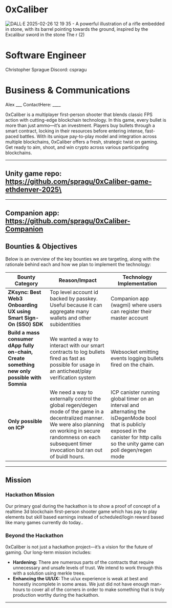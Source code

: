# 0xCaliber
![DALL·E 2025-02-26 12 19 35 - A powerful illustration of a rifle embedded in stone, with its barrel pointing towards the ground, inspired by the Excalibur sword in the stone  The r (2)](https://github.com/user-attachments/assets/765c9090-8c93-4434-970b-3476e80db0ee)

# Software Engineer
Christopher Sprague
Discord: cspragu

# Business & Communications
Alex ___
ContactHere: ____



0xCaliber is a multiplayer first-person shooter that blends classic FPS action with cutting-edge blockchain technology. In this game, every bullet is more than just ammo—it’s an investment. Players buy bullets through a smart contract, locking in their resources before entering intense, fast-paced battles. With its unique pay-to-play model and integration across multiple blockchains, 0xCaliber offers a fresh, strategic twist on gaming. Get ready to aim, shoot, and win crypto across various participating blockchains.

---
Unity game repo: https://github.com/spragu/0xCaliber-game-ethdenver-2025\
---
---
Companion app: https://github.com/spragu/0xCaliber-Companion
---

## Bounties & Objectives

Below is an overview of the key bounties we are targeting, along with the rationale behind each and how we plan to implement the technology:

| **Bounty Category**               | **Reason/Impact**                                          | **Technology Implementation**                                   |
|-----------------------------------|------------------------------------------------------------|-----------------------------------------------------------------|
| **ZKsync: Best Web3 Onboarding UX using Smart Sign-On (SSO) SDK**          | Top level account id backed by passkey. Useful because it can aggregate many wallets and other subidentities           | Companion app (wagmi) where users can register their master account     |
| **Build a mass consumer dApp fully on-chain, Create something new only possible with Somnia**          | We wanted a way to interact with our smart contracts to log bullets fired as fast as possible for usage in an anticheat/play verification system           | Websocket emitting events logging bullets fired on the chain.      |
| **Only possible on ICP**          | We need a way to externally control the global regen/degen mode of the game in a decentralized manner. We were also planning on working in secure randomness on each subsequent timer invocation but ran out of buidl hours.           | ICP canister running global timer on an interval and alternating the isDegenMode bool that is publicly exposed in the canister for http calls so the unity game can poll degen/regen mode      |

---

## Mission

### Hackathon Mission
Our primary goal during the hackathon is to show a proof of concept of a realtime 3d blockchain first-person shooter game which has pay to play elements but skill based earnings instead of scheduled/login reward based like many games currently do today..

### Beyond the Hackathon
0xCaliber is not just a hackathon project—it’s a vision for the future of gaming. Our long-term mission includes:

- **Hardening:** There are numerous parts of the contracts that require unnecessary and unsafe levels of trust. We intend to work through this with a solution using merkle trees.
- **Enhancing the UI/UX:** The ui/ux experience is weak at best and honestly incomplete in some areas. We just did not have enough man-hours to cover all of the corners in order to make something that is truly production worthy during the hackathon.

---
